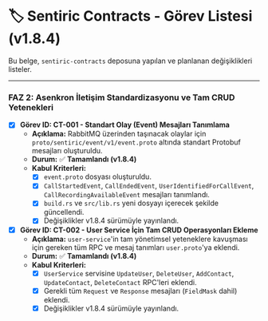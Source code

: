 # 🏷️ Sentiric Contracts - Görev Listesi (v1.8.4)

Bu belge, `sentiric-contracts` deposuna yapılan ve planlanan değişiklikleri listeler.

---

### **FAZ 2: Asenkron İletişim Standardizasyonu ve Tam CRUD Yetenekleri**

-   [x] **Görev ID: CT-001 - Standart Olay (Event) Mesajları Tanımlama**
    -   **Açıklama:** RabbitMQ üzerinden taşınacak olaylar için `proto/sentiric/event/v1/event.proto` altında standart Protobuf mesajları oluşturuldu.
    -   **Durum:** ✅ **Tamamlandı (v1.8.4)**
    -   **Kabul Kriterleri:**
        -   [x] `event.proto` dosyası oluşturuldu.
        -   [x] `CallStartedEvent`, `CallEndedEvent`, `UserIdentifiedForCallEvent`, `CallRecordingAvailableEvent` mesajları tanımlandı.
        -   [x] `build.rs` ve `src/lib.rs` yeni dosyayı içerecek şekilde güncellendi.
        -   [x] Değişiklikler v1.8.4 sürümüyle yayınlandı.

-   [x] **Görev ID: CT-002 - User Service İçin Tam CRUD Operasyonları Ekleme**
    -   **Açıklama:** `user-service`'in tam yönetimsel yeteneklere kavuşması için gereken tüm RPC ve mesaj tanımları `user.proto`'ya eklendi.
    -   **Durum:** ✅ **Tamamlandı (v1.8.4)**
    -   **Kabul Kriterleri:**
        -   [x] `UserService` servisine `UpdateUser`, `DeleteUser`, `AddContact`, `UpdateContact`, `DeleteContact` RPC'leri eklendi.
        -   [x] Gerekli tüm `Request` ve `Response` mesajları (`FieldMask` dahil) eklendi.
        -   [x] Değişiklikler v1.8.4 sürümüyle yayınlandı.